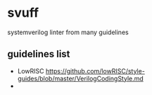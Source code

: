 # svuff
systemverilog linter from many guidelines


## guidelines list

- LowRISC https://github.com/lowRISC/style-guides/blob/master/VerilogCodingStyle.md
- 
